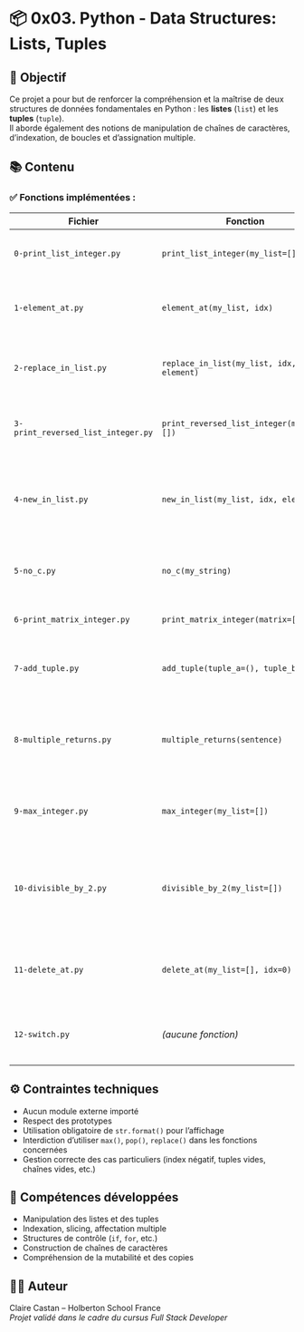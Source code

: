 # 📦 0x03. Python - Data Structures: Lists, Tuples

## 🚀 Objectif
Ce projet a pour but de renforcer la compréhension et la maîtrise de deux structures de données fondamentales en Python : les **listes** (`list`) et les **tuples** (`tuple`).  
Il aborde également des notions de manipulation de chaînes de caractères, d’indexation, de boucles et d’assignation multiple.

## 📚 Contenu

### ✅ Fonctions implémentées :
| Fichier | Fonction | Description |
|--------|----------|-------------|
| `0-print_list_integer.py` | `print_list_integer(my_list=[])` | Affiche tous les entiers d'une liste, un par ligne |
| `1-element_at.py` | `element_at(my_list, idx)` | Récupère un élément d'une liste à un index donné |
| `2-replace_in_list.py` | `replace_in_list(my_list, idx, element)` | Remplace un élément d'une liste à une position spécifique |
| `3-print_reversed_list_integer.py` | `print_reversed_list_integer(my_list=[])` | Affiche les entiers d'une liste en ordre inversé |
| `4-new_in_list.py` | `new_in_list(my_list, idx, element)` | Crée une nouvelle liste avec une modification à un index donné |
| `5-no_c.py` | `no_c(my_string)` | Supprime tous les caractères `c` et `C` d'une chaîne |
| `6-print_matrix_integer.py` | `print_matrix_integer(matrix=[[]])` | Affiche une matrice d'entiers |
| `7-add_tuple.py` | `add_tuple(tuple_a=(), tuple_b=())` | Additionne deux tuples (sur deux éléments maximum) |
| `8-multiple_returns.py` | `multiple_returns(sentence)` | Retourne un tuple (longueur, premier caractère) d'une chaîne |
| `9-max_integer.py` | `max_integer(my_list=[])` | Retourne le plus grand entier d’une liste (sans `max()`) |
| `10-divisible_by_2.py` | `divisible_by_2(my_list=[])` | Retourne une liste de booléens selon si chaque élément est divisible par 2 |
| `11-delete_at.py` | `delete_at(my_list=[], idx=0)` | Supprime un élément d'une liste à un index donné, sans `pop()` |
| `12-switch.py` | *(aucune fonction)* | Échange les valeurs de deux variables (`a` et `b`) |

## ⚙️ Contraintes techniques
- Aucun module externe importé
- Respect des prototypes
- Utilisation obligatoire de `str.format()` pour l’affichage
- Interdiction d’utiliser `max()`, `pop()`, `replace()` dans les fonctions concernées
- Gestion correcte des cas particuliers (index négatif, tuples vides, chaînes vides, etc.)

## 🧠 Compétences développées
- Manipulation des listes et des tuples
- Indexation, slicing, affectation multiple
- Structures de contrôle (`if`, `for`, etc.)
- Construction de chaînes de caractères
- Compréhension de la mutabilité et des copies

## 👩‍💻 Auteur
Claire Castan – Holberton School France  
*Projet validé dans le cadre du cursus Full Stack Developer*

 
